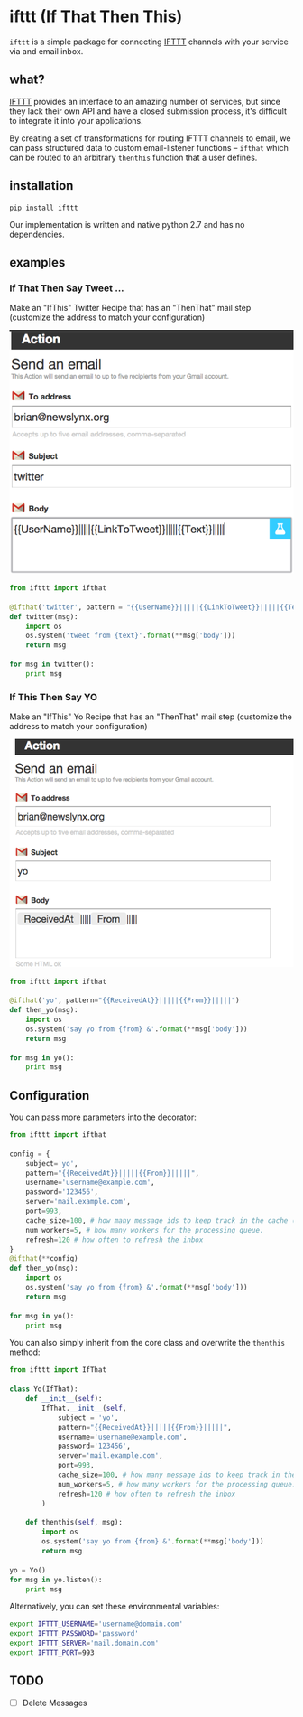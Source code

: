 # ifttt (If That Then This)
`ifttt` is a simple package for connecting [IFTTT](http://ifttt.com) 
channels with your service via and email inbox.

## what?

[IFTTT](http://ifttt.com) provides an interface to an amazing number of services, but since they
lack their own API and have a closed submission process, it's difficult to integrate it into
your applications.  

By creating a set of transformations for routing IFTTT channels to email,
we can pass structured data to custom email-listener functions – `ifthat`
which can be routed to an arbitrary `thenthis` function that a user defines.

## installation

```
pip install ifttt
```

Our implementation is written and native python 2.7 and has no dependencies.

## examples

###  If That Then Say Tweet ...


Make an "IfThis" Twitter Recipe that has an "ThenThat" 
mail step (customize the address to match your configuration)


[![](examples/twitter.png)](https://ifttt.com/recipes/229283-if-twitter-then-data)


```python 
from ifttt import ifthat

@ifthat('twitter', pattern = "{{UserName}}|||||{{LinkToTweet}}|||||{{Text}}|||||")
def twitter(msg):
	import os 
	os.system('tweet from {text}'.format(**msg['body']))
	return msg

for msg in twitter():
	print msg
```

### If This Then Say YO


Make an "IfThis" Yo Recipe that has an "ThenThat" 
mail step (customize the address to match your configuration)


[![](examples/yo.png)](https://ifttt.com/recipes/229285-if-yo-then-data)



```python
from ifttt import ifthat

@ifthat('yo', pattern="{{ReceivedAt}}|||||{{From}}|||||")
def then_yo(msg):
	import os
	os.system('say yo from {from} &'.format(**msg['body']))
	return msg 
	
for msg in yo():
	print msg
```

## Configuration

You can pass more parameters into the decorator:

```python
from ifttt import ifthat

config = {
	subject='yo', 
	pattern="{{ReceivedAt}}|||||{{From}}|||||",
	username='username@example.com',
	password='123456',
	server='mail.example.com',
	port=993,
	cache_size=100, # how many message ids to keep track in the cache (non-persistent),
	num_workers=5, # how many workers for the processing queue.
	refresh=120 # how often to refresh the inbox
}
@ifthat(**config)
def then_yo(msg):
	import os
	os.system('say yo from {from} &'.format(**msg['body']))
	return msg 
	
for msg in yo():
	print msg
```

You can also simply inherit from the core class and  overwrite the `thenthis` method:

```python
from ifttt import IfThat

class Yo(IfThat):
	def __init__(self):
		IfThat.__init__(self,
			subject = 'yo', 
			pattern="{{ReceivedAt}}|||||{{From}}|||||",
			username='username@example.com',
			password='123456',
			server='mail.example.com',
			port=993,
			cache_size=100, # how many message ids to keep track in the cache (non-persistent),
			num_workers=5, # how many workers for the processing queue.
			refresh=120 # how often to refresh the inbox 
		)

	def thenthis(self, msg):
		import os
		os.system('say yo from {from} &'.format(**msg['body']))
		return msg

yo = Yo()
for msg in yo.listen():
	print msg
```

Alternatively, you can set these environmental variables:

```bash
export IFTTT_USERNAME='username@domain.com'
export IFTTT_PASSWORD='password'
export IFTTT_SERVER='mail.domain.com'
export IFTTT_PORT=993
```

## TODO
- [ ] Delete Messages
